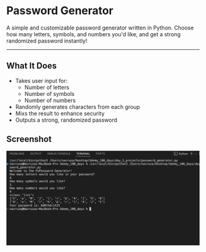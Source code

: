 # Password Generator

A simple and customizable password generator written in Python. Choose how many letters, symbols, and numbers you'd like, and get a strong randomized password instantly!

---

## What It Does

- Takes user input for:
  - Number of letters
  - Number of symbols
  - Number of numbers
- Randomly generates characters from each group
- Mixs the result to enhance security
- Outputs a strong, randomized password

## Screenshot

![Password Generator](password_generator.png)